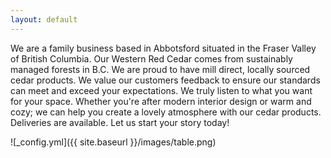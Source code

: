 ```yaml
---
layout: default
---
```

We are a family business based in Abbotsford situated in the Fraser Valley of British Columbia. Our Western Red Cedar comes from sustainably managed forests in B.C. We are proud to have mill direct, locally sourced cedar products. We value our customers feedback to ensure our standards can meet and exceed your expectations. We truly listen to what you want for your space. Whether you're after modern interior design or warm and cozy; we can help you create a lovely atmosphere with our cedar products. Deliveries are available. Let us start your story today!

![_config.yml]({{ site.baseurl }}/images/table.png)